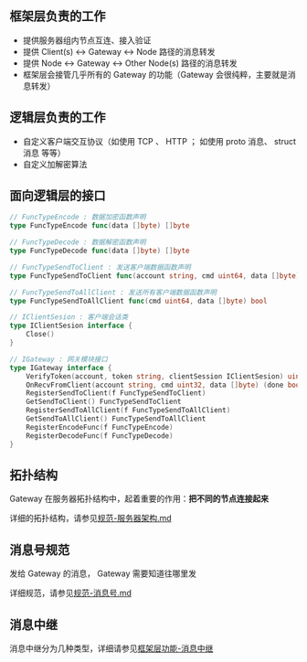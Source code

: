 ## 框架层负责的工作

- 提供服务器组内节点互连、接入验证
- 提供 Client(s) <-> Gateway <-> Node 路径的消息转发
- 提供 Node <-> Gateway <-> Other Node(s) 路径的消息转发
- 框架层会接管几乎所有的 Gateway 的功能（Gateway 会很纯粹，主要就是消息转发）


## 逻辑层负责的工作

- 自定义客户端交互协议（如使用 TCP 、 HTTP ； 如使用 proto 消息、 struct 消息 等等）
- 自定义加解密算法

## 面向逻辑层的接口

```go
// FuncTypeEncode : 数据加密函数声明
type FuncTypeEncode func(data []byte) []byte

// FuncTypeDecode : 数据解密函数声明
type FuncTypeDecode func(data []byte) []byte

// FuncTypeSendToClient : 发送客户端数据函数声明
type FuncTypeSendToClient func(account string, cmd uint64, data []byte) bool

// FuncTypeSendToAllClient : 发送所有客户端数据函数声明
type FuncTypeSendToAllClient func(cmd uint64, data []byte) bool

// IClientSesion : 客户端会话类
type IClientSesion interface {
	Close()
}

// IGateway : 网关模块接口
type IGateway interface {
	VerifyToken(account, token string, clientSession IClientSesion) uint32 // 令牌验证。返回值： 0 成功；1 令牌错误； 2 系统错误
	OnRecvFromClient(account string, cmd uint32, data []byte) (done bool)  // 可自定义客户端交互协议。done 为 true ，表示框架层接管处理该消息
	RegisterSendToClient(f FuncTypeSendToClient)                           // 可自定义客户端交互协议
	GetSendToClient() FuncTypeSendToClient                                 // 可自定义客户端交互协议
	RegisterSendToAllClient(f FuncTypeSendToAllClient)                     // 可自定义客户端交互协议
	GetSendToAllClient() FuncTypeSendToAllClient                           // 可自定义客户端交互协议
	RegisterEncodeFunc(f FuncTypeEncode)                                   // 可自定义加解密算法
	RegisterDecodeFunc(f FuncTypeDecode)                                   // 可自定义加解密算法
}
```

## 拓扑结构

Gateway 在服务器拓扑结构中，起着重要的作用：**把不同的节点连接起来**

详细的拓扑结构，请参见[规范-服务器架构.md](规范-服务器架构.md)

## 消息号规范

发给 Gateway 的消息， Gateway 需要知道往哪里发

详细规范，请参见[规范-消息号.md](规范-消息号.md)

## 消息中继

消息中继分为几种类型，详细请参见[框架层功能-消息中继](框架层功能-消息中继.md)
